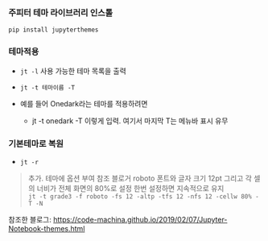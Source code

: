 ### 주피터 테마 라이브러리 인스톨
`pip install jupyterthemes`



### 테마적용
- `jt -l` 사용 가능한 테마 목록을 출력

- `jt -t 테마이름 -T`
- 예를 들어 Onedark라는 테마를 적용하려면
  - jt -t onedark -T 이렇게 입력. 여기서 마지막 T는 메뉴바 표시 유무

### 기본테마로 복원
- `jt -r`
 
> 추가. 테마에 옵션 부여
> 참조 블로거 roboto 폰트와 글자 크기 12pt 그리고 각 셀의 너비가 전체 화면의 80%로 설정
> 한번 설정하면 지속적으로 유지<br/>
> `jt -t grade3 -f roboto -fs 12 -altp -tfs 12 -nfs 12 -cellw 80% -T -N`

참조한 블로그:
https://code-machina.github.io/2019/02/07/Jupyter-Notebook-themes.html
